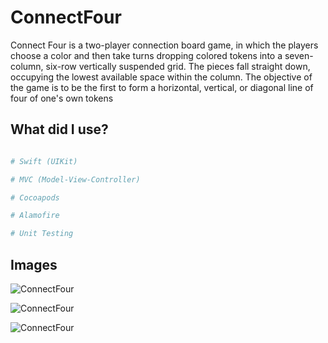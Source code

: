 # ConnectFour

Connect Four is a two-player connection board game, in which the players choose a color and then take turns dropping colored tokens into a seven-column, six-row vertically suspended grid. The pieces fall straight down, occupying the lowest available space within the column. The objective of the game is to be the first to form a horizontal, vertical, or diagonal line of four of one's own tokens

## What did I use?

```python

# Swift (UIKit)

# MVC (Model-View-Controller)

# Cocoapods

# Alamofire

# Unit Testing

```

## Images
![ConnectFour](https://user-images.githubusercontent.com/47762290/151710118-3643fd8d-14f1-49cc-917c-86b4eacbf691.png)

![ConnectFour](https://user-images.githubusercontent.com/47762290/151710852-f9c884f2-b22f-4979-a4ed-e47cb8e8d217.png)

![ConnectFour](https://user-images.githubusercontent.com/47762290/151710875-3dc4fe14-1823-4bc1-961c-0f5246c6823f.png)
